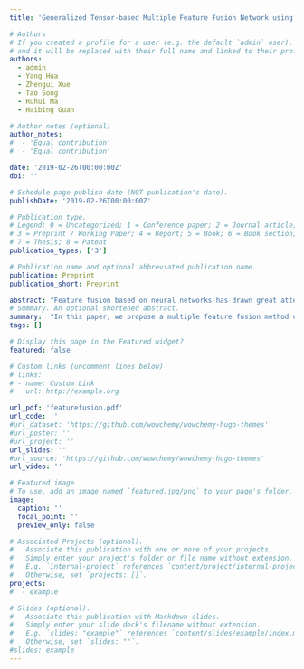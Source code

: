 ```yaml
---
title: 'Generalized Tensor-based Multiple Feature Fusion Network using Block Decomposition'

# Authors
# If you created a profile for a user (e.g. the default `admin` user), write the username (folder name) here
# and it will be replaced with their full name and linked to their profile.
authors:
  - admin
  - Yang Hua
  - Zhengui Xue
  - Tao Song
  - Ruhui Ma
  - Haibing Guan

# Author notes (optional)
author_notes:
#  - 'Equal contribution'
#  - 'Equal contribution'

date: '2019-02-26T00:00:00Z'
doi: ''

# Schedule page publish date (NOT publication's date).
publishDate: '2019-02-26T00:00:00Z'

# Publication type.
# Legend: 0 = Uncategorized; 1 = Conference paper; 2 = Journal article;
# 3 = Preprint / Working Paper; 4 = Report; 5 = Book; 6 = Book section;
# 7 = Thesis; 8 = Patent
publication_types: ['3']

# Publication name and optional abbreviated publication name.
publication: Preprint
publication_short: Preprint

abstract: "Feature fusion based on neural networks has drawn great attention of researchers in the enhancement of system performance. Recent studies show the advantage of the tensor-based feature fusion methods, e.g., Tensor Fusion Network, over the traditional early fusion and late fusion approaches given the superior power in the representation of complex dynamics. However, the computational complexity of the tensor-based feature fusion increases exponentially due to the tensor products. Some tensor decomposition methods are applied to solve the problem in previous work, such as Tucker decomposition and CP decomposition. In this paper, we propose a multiple feature fusion method using tensor Block decomposition. Theoretically, it is a general form of two previous tensor decomposition approaches and holds strengths from both of them. Based on the Block decomposition, we construct the corresponding Multiple feature Block Fusion Network (MBFN) practically. Our MBFN is applicable to both unimodal features and multimodal features and it can fuse multiple features at the same time. Experimental studies on a unimodal dataset (i.e., Reuters) prove the effectiveness of multiple feature fusion. Experiments on two multimodal datasets (i.e., MOSI and IEMOCAP) validate the generality and high-performance of the proposed MBFN."
# Summary. An optional shortened abstract.
summary:  "In this paper, we propose a multiple feature fusion method using tensor Block decomposition. Theoretically, it is a general form of two previous tensor decomposition approaches and holds strengths from both of them. Based on the Block decomposition, we construct the corresponding Multiple feature Block Fusion Network (MBFN) practically. Our MBFN is applicable to both unimodal features and multimodal features and it can fuse multiple features at the same time. "
tags: []

# Display this page in the Featured widget?
featured: false

# Custom links (uncomment lines below)
# links:
# - name: Custom Link
#   url: http://example.org

url_pdf: 'featurefusion.pdf'
url_code: ''
#url_dataset: 'https://github.com/wowchemy/wowchemy-hugo-themes'
#url_poster: ''
#url_project: ''
url_slides: ''
#url_source: 'https://github.com/wowchemy/wowchemy-hugo-themes'
url_video: ''

# Featured image
# To use, add an image named `featured.jpg/png` to your page's folder.
image:
  caption: ''
  focal_point: ''
  preview_only: false

# Associated Projects (optional).
#   Associate this publication with one or more of your projects.
#   Simply enter your project's folder or file name without extension.
#   E.g. `internal-project` references `content/project/internal-project/index.md`.
#   Otherwise, set `projects: []`.
projects:
#  - example

# Slides (optional).
#   Associate this publication with Markdown slides.
#   Simply enter your slide deck's filename without extension.
#   E.g. `slides: "example"` references `content/slides/example/index.md`.
#   Otherwise, set `slides: ""`.
#slides: example
---
```

[//]: # (Supplementary notes can be added here, including [code, math, and images]&#40;https://wowchemy.com/docs/writing-markdown-latex/&#41;.)
